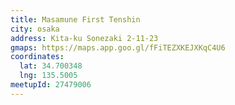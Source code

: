 ```yaml
---
title: Masamune First Tenshin
city: osaka
address: Kita-ku Sonezaki 2-11-23
gmaps: https://maps.app.goo.gl/fFiTEZXKEJXKqC4U6
coordinates:
  lat: 34.700348
  lng: 135.5005
meetupId: 27479006
---
```


